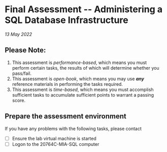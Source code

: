 # Final Assessment -- Administering a SQL Database Infrastructure
*13 May 2022*
## Please Note:
1. This assessment is *performance-based*, which means you must perform certain tasks, the results of which will determine whether you pass/fail.
1. This assessment is *open-book*, which means you may use ***any*** reference materials in performing the tasks required.
1. This assessment is *time-based*, which means you must accomplish sufficient tasks to accumulate sufficient points to warrant a passing score.
## Prepare the assessment environment
If you have any problems with the following tasks, please contact
- [ ] Ensure the lab virtual machine is started
- [ ] Logon to the 20764C-MIA-SQL computer